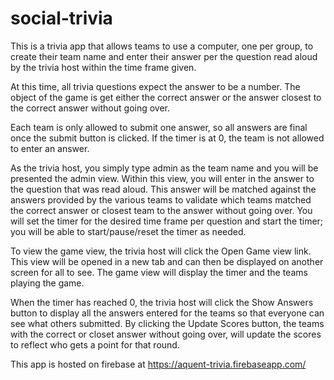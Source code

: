 # social-trivia

This is a trivia app that allows teams to use a computer, one per group, to create their team name and enter their answer per the question read aloud by the trivia host within the time frame given. 

At this time, all trivia questions expect the answer to be a number. The object of the game is get either the correct answer or the answer closest to the correct answer without going over.

Each team is only allowed to submit one answer, so all answers are final once the submit button is clicked. If the timer is at 0, the team is not allowed to enter an answer. 

As the trivia host, you simply type admin as the team name and you will be presented the admin view. Within this view, you will enter in the answer to the question that was read aloud. This answer will be matched against the answers provided by the various teams to validate which teams matched the correct answer or closest team to the answer without going over. You will set the timer for the desired time frame per question and start the timer; you will be able to start/pause/reset the timer as needed. 

To view the game view, the trivia host will click the Open Game view link. This view will be opened in a new tab and can then be displayed on another screen for all to see. The game view will display the timer and the teams playing the game. 

When the timer has reached 0, the trivia host will click the Show Answers button to display all the answers entered for the teams so that everyone can see what others submitted. By clicking the Update Scores button, the teams with the correct or closet answer without going over, will update the scores to reflect who gets a point for that round.

This app is hosted on firebase at https://aquent-trivia.firebaseapp.com/

